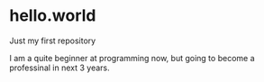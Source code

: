 # hello.world
Just my first repository

I am a quite beginner at programming now, but going to become a professinal in next 3 years.
